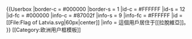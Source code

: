 {{Userbox
  |border-c = #000000
  |border-s = 1
  |id-c     = #FFFFFF
  |id-s     = 12
  |id-fc    = #000000
  |info-c   = #87002f
  |info-s   = 9
  |info-fc  = #FFFFFF
  |id       = [[File:Flag of Latvia.svg|60px|center]]
  |info     = 這個用戶居住于[[拉脫維亞]]。
}}<noinclude>
[[Category:欧洲用户框模板]]

</noinclude>